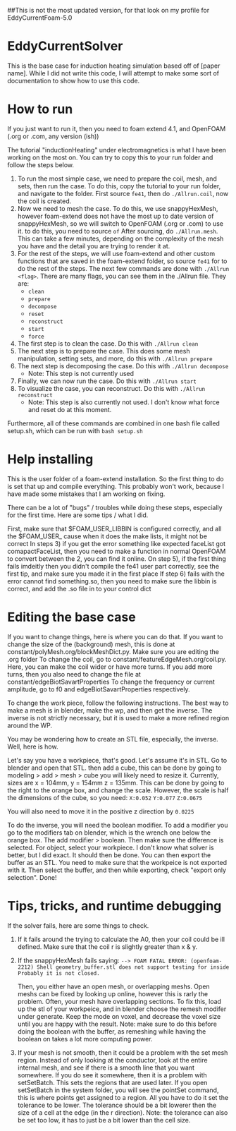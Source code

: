 ##This is not the most updated version, for that look on my profile for EddyCurrentFoam-5.0

# EddyCurrentSolver

This is the base case for induction heating simulation based off of [paper name]. While I did not write this code, I will attempt to make some sort of documentation to show how to use this code. 

# How to run

If you just want to run it, then you need to foam extend 4.1, and OpenFOAM (.org or .com, any version (ish)) 

The tutorial "inductionHeating" under electromagnetics is what I have been working on the most on. You can try to copy this to your run folder and follow the steps below.

1. To run the most simple case, we need to prepare the coil, mesh, and sets, then run the case. To do this, copy the tutorial to your run folder, and navigate to the folder. First source `fe41`, then do `./Allrun.coil`, now the coil is created.
2. Now we need to mesh the case. To do this, we use snappyHexMesh, however foam-extend does not have the most up to date version of snappyHexMesh, so we will switch to OpenFOAM (.org or .com) to use it. to do this, you need to source `of` After sourcing, do `./Allrun.mesh`. This can take a few minutes, depending on the complexity of the mesh you have and the detail you are trying to render it at.  
3. For the rest of the steps, we will use foam-extend and other custom functions that are saved in the foam-extend folder, so source `fe41` for to do the rest of the steps. The next few commands are done with `./Allrun <flag>`. There are many flags, you can see them in the ./Allrun file. They are:
   - `clean`
   - `prepare`
   - `decompose`
   - `reset`
   - `reconstruct`
   - `start`
   - `force`
5. The first step is to clean the case. Do this with `./Allrun clean`
6. The next step is to prepare the case. This does some mesh manipulation, setting sets, and more, do this with `./Allrun prepare`
7. The next step is decomposing the case. Do this with `./Allrun decompose`
   - Note: This step is not currently used
9. Finally, we can now run the case. Do this with `./Allrun start`
10. To visualize the case, you can reconstruct. Do this with `./Allrun reconstruct`
    - Note: This step is also currently not used. 
I don't know what force and reset do at this moment.

Furthermore, all of these commands are combined in one bash file called setup.sh, which can be run with `bash setup.sh`

# Help installing 

This is the user folder of a foam-extend installation. So the first thing to do is set that up and compile everything. This probably won't work, because I have made some mistakes that I am working on fixing. 

There can be a lot of "bugs" / troubles while doing these steps, especially for the first time. Here are some tips / what I did. 

First, make sure that $FOAM_USER_LIBBIN is configured correctly, and all the $FOAM_USER_ cause when it does the make lists, it might not be correct
In steps 3) if you get the error something like expected faceList got comapactFaceList, then you need to make a function in normal OpenFOAM to convert between the 2, you can find it online.
On step 5), if the first thing fails imdeitly then you didn't compile the fe41 user part correctly, see the first tip, and make sure you made it in the first place
If step 6) fails with the error cannot find something.so, then you need to make sure the libbin is correct, and add the .so file in to your control dict

# Editing the base case

If you want to change things, here is where you can do that.
If you want to  change the size of the (background) mesh, this is done at constant/polyMesh.org/blockMeshDict.py. Make sure you are editing the .org folder
To change the coil, go to constant/featureEdgeMesh.org/coil.py. Here, you can make the coil wider or have more turns. If you add more turns, then you also need to change the file at constant/edgeBiotSavartProperties
To change the frequency or current amplitude, go to f0 and edgeBiotSavartProperties respectively. 

To change the work piece, follow the following instructions. The best way to make a mesh is in blender, make the wp, and then get the inverse. The inverse is not strictly necessary, but it is used to make a more refined region around the WP.

You may be wondering how to create an STL file,  especially, the inverse. Well, here is how. 

Let's say you have a workpiece, that's good. Let's assume it's in STL. Go to blender and open that STL. 
then add a cube, this can be done by going to modeling > add > mesh > cube
you will likely need to resize it. Currently, sizes are x = 104mm, y = 154mm z = 135mm. This can be done by going to the right to the orange box, and change the scale. However, the scale is half the dimensions of the cube, so you need:
`X:0.052`
`Y:0.077`
`Z:0.0675`

You will also need to move it in the positive z direction by `0.0225`

To do the inverse, you will need the boolean modifier. To add a modifier you go to the modifiers tab on blender, which is the wrench one below the orange box.
The add modifier > boolean. Then make sure the difference is selected. For object, select your workpiece. I don't know what solver is better, but I did exact. It should then be done.
You can then export the buffer as an STL. You need to make sure that the workpeice is not exported with it. Then select the buffer, and then while exporting, check "export only selection".
Done!

# Tips, tricks, and runtime debugging

If the solver fails, here are some things to check.

1) If it fails around the trying to calculate the A0, then your coil could be ill defined. Make sure that the coil r is slightly greater than x & y.
2) If the snappyHexMesh fails saying:
   `--> FOAM FATAL ERROR: (openfoam-2212)
   Shell geometry_buffer.stl does not support testing for inside
   Probably it is not closed.`

   Then, you either have an open mesh, or overlapping meshs. Open meshs can be fixed by looking up online, however this is rarly the problem. Often, your mesh have overlapping sections. To fix this, load up the stl of your workpeice, and in blender choose the remesh modifer under generate. Keep the mode on voxel, and decrease the voxel size until you are happy with the result. Note: make sure to do this before doing the boolean with the buffer, as remeshing while having the boolean on takes a lot more computing power.
3) If your mesh is not smooth, then it could be a problem with the set mesh region. Instead of only looking at the conductor, look at the entire internal mesh, and see if there is a smooth line that you want somewhere. If you do see it somewhere, then it is a problem with setSetBatch. This sets the regions that are used later. If you open setSetBatch in the system folder, you will see the pointSet command, this is where points get assigned to a region. All you have to do it set the tolerance to be lower. The tolerance should be a bit lowerer then the size of a cell at the edge (in the r direction). Note: the tolerance can also be set too low, it has to just be a bit lower than the cell size.
